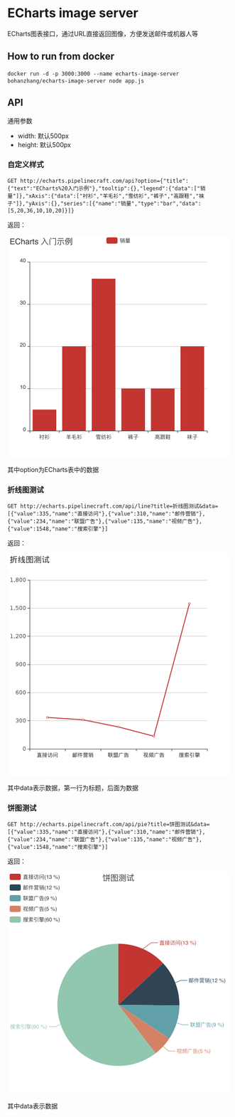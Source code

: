 # ECharts image server

ECharts图表接口，通过URL直接返回图像，方便发送邮件或机器人等

## How to run from docker

```
docker run -d -p 3000:3000 --name echarts-image-server bohanzhang/echarts-image-server node app.js
```

## API

通用参数

- width: 默认500px
- height: 默认500px

### 自定义样式
```
GET http://echarts.pipelinecraft.com/api?option={"title":{"text":"ECharts%20入门示例"},"tooltip":{},"legend":{"data":["销量"]},"xAxis":{"data":["衬衫","羊毛衫","雪纺衫","裤子","高跟鞋","袜子"]},"yAxis":{},"series":[{"name":"销量","type":"bar","data":[5,20,36,10,10,20]}]}
```
返回：

![](./public/api.png)

其中option为ECharts表中的数据

### 折线图测试
```
GET http://echarts.pipelinecraft.com/api/line?title=折线图测试&data=[{"value":335,"name":"直接访问"},{"value":310,"name":"邮件营销"},{"value":234,"name":"联盟广告"},{"value":135,"name":"视频广告"},{"value":1548,"name":"搜索引擎"}]
```
返回：

![](./public/line.png)

其中data表示数据，第一行为标题，后面为数据


### 饼图测试
```
GET http://echarts.pipelinecraft.com/api/pie?title=饼图测试&data=[{"value":335,"name":"直接访问"},{"value":310,"name":"邮件营销"},{"value":234,"name":"联盟广告"},{"value":135,"name":"视频广告"},{"value":1548,"name":"搜索引擎"}]
```
返回：

![](./public/pie.png)

其中data表示数据
